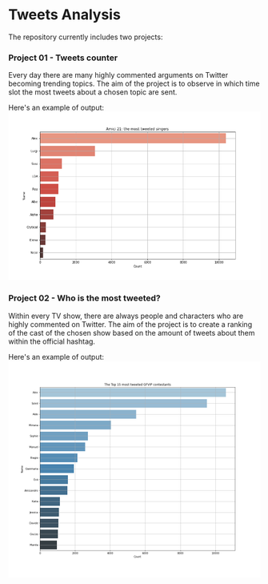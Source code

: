 # Tweets Analysis

The repository currently includes two projects:

### Project 01 - Tweets counter
Every day there are many highly commented arguments on Twitter becoming trending topics. The aim of the project is to observe in which time slot the most tweets about a chosen topic are sent.

Here's an example of output:
![hawkeye_output](https://github.com/DanielDaduyo/Tweets_Analysis/blob/main/02%20-%20Who%20is%20the%20most%20tweeted%3F/output/Amici21_12_19_sing.jpg)

### Project 02 - Who is the most tweeted?
Within every TV show, there are always people and characters who are highly commented on Twitter. The aim of the project is to create a ranking of the cast of the chosen show based on the amount of tweets about them within the official hashtag.

Here's an example of output:
![GFVIP_output](https://github.com/DanielDaduyo/Tweets_Analysis/blob/main/02%20-%20Who%20is%20the%20most%20tweeted%3F/output/GFVIP_2021_12_17_cont.jpg)
